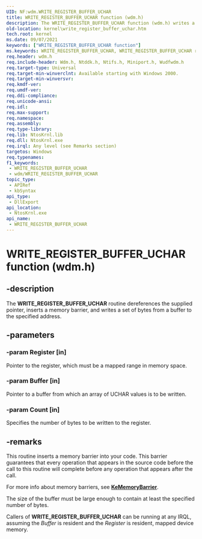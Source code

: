 ```yaml
---
UID: NF:wdm.WRITE_REGISTER_BUFFER_UCHAR
title: WRITE_REGISTER_BUFFER_UCHAR function (wdm.h)
description: The WRITE_REGISTER_BUFFER_UCHAR function (wdm.h) writes a number of bytes from a buffer to the specified register.
old-location: kernel\write_register_buffer_uchar.htm
tech.root: kernel
ms.date: 09/07/2021
keywords: ["WRITE_REGISTER_BUFFER_UCHAR function"]
ms.keywords: WRITE_REGISTER_BUFFER_UCHAR, WRITE_REGISTER_BUFFER_UCHAR routine [Kernel-Mode Driver Architecture], k103_29b68153-db95-4017-ab96-d05e6c984503.xml, kernel.write_register_buffer_uchar, wdm/WRITE_REGISTER_BUFFER_UCHAR
req.header: wdm.h
req.include-header: Wdm.h, Ntddk.h, Ntifs.h, Miniport.h, Wudfwdm.h
req.target-type: Universal
req.target-min-winverclnt: Available starting with Windows 2000.
req.target-min-winversvr: 
req.kmdf-ver: 
req.umdf-ver: 
req.ddi-compliance: 
req.unicode-ansi: 
req.idl: 
req.max-support: 
req.namespace: 
req.assembly: 
req.type-library: 
req.lib: NtosKrnl.lib
req.dll: NtosKrnl.exe
req.irql: Any level (see Remarks section)
targetos: Windows
req.typenames: 
f1_keywords:
 - WRITE_REGISTER_BUFFER_UCHAR
 - wdm/WRITE_REGISTER_BUFFER_UCHAR
topic_type:
 - APIRef
 - kbSyntax
api_type:
 - DllExport
api_location:
 - NtosKrnl.exe
api_name:
 - WRITE_REGISTER_BUFFER_UCHAR
---
```


# WRITE_REGISTER_BUFFER_UCHAR function (wdm.h)


## -description

The **WRITE_REGISTER_BUFFER_UCHAR** routine dereferences the supplied pointer, inserts a memory barrier, and writes a set of bytes from a buffer to the specified address.

## -parameters

### -param Register [in]


Pointer to the register, which must be a mapped range in memory space.

### -param Buffer [in]


Pointer to a buffer from which an array of UCHAR values is to be written.

### -param Count [in]


Specifies the number of bytes to be written to the register.

## -remarks

This routine inserts a memory barrier into your code. This barrier guarantees that every operation that appears in the source code before the call to this routine will complete before any operation that appears after the call.

For more info about memory barriers, see [**KeMemoryBarrier**](./nf-wdm-kememorybarrier.md).

The size of the buffer must be large enough to contain at least the specified number of bytes.

Callers of <b>WRITE_REGISTER_BUFFER_UCHAR</b> can be running at any IRQL, assuming the <i>Buffer</i> is resident and the <i>Register</i> is resident, mapped device memory.